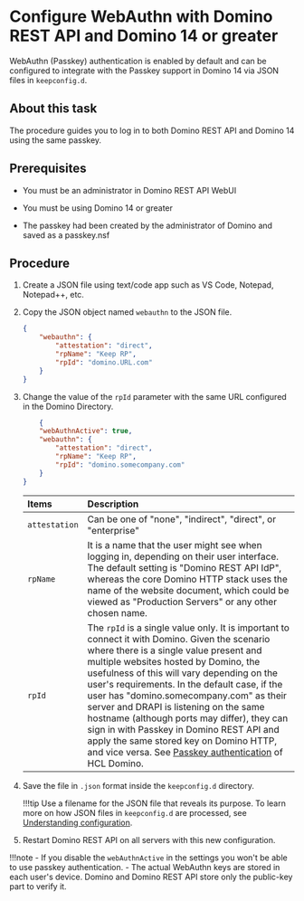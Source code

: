 # Configure WebAuthn with Domino REST API and Domino 14 or greater

WebAuthn (Passkey) authentication is enabled by default and can be configured to integrate with the Passkey support in Domino 14 via JSON files in `keepconfig.d`. 

## About this task

The procedure guides you to log in to both Domino REST API and Domino 14 using the same passkey.

## Prerequisites

- You must be an administrator in Domino REST API WebUI

- You must be using Domino 14 or greater

- The passkey had been created by the administrator of Domino and saved as a passkey.nsf

## Procedure
    
1. Create a JSON file using text/code app such as VS Code, Notepad, Notepad++, etc.
2. Copy the JSON object named `webauthn` to the JSON file.

    ```json
    {
        "webauthn": {
            "attestation": "direct",
            "rpName": "Keep RP",
            "rpId": "domino.URL.com"
        }
    }
    ```
3. Change the value of the `rpId` parameter with the same URL configured in the Domino Directory. 

    ```json
        {
        "webAuthnActive": true,
        "webauthn": {
            "attestation": "direct",
            "rpName": "Keep RP",
            "rpId": "domino.somecompany.com"
        }
    }
    ```
 
    | Items           | Description                          |
    | :-------------- | :-----------------------------------|
    | `attestation`   |Can be one of "none", "indirect", "direct", or "enterprise"  |
    | `rpName`| It is a name that the user might see when logging in, depending on their user interface. The default setting is "Domino REST API IdP", whereas the core Domino HTTP stack uses the name of the website document, which could be viewed as "Production Servers" or any other chosen name.  |
    | `rpId`| The `rpId` is a single value only. It is important to connect it with Domino. Given the scenario where there is a single value present and multiple websites hosted by Domino, the usefulness of this will vary depending on the user's requirements. In the default case, if the user has "domino.somecompany.com" as their server and DRAPI is listening on the same hostname (although ports may differ), they can sign in with Passkey in Domino REST API and apply the same stored key on Domino HTTP, and vice versa. See [Passkey authentication](https://help.hcltechsw.com/domino/14.0.0/admin/conf_dominopasskeyauth.html) of HCL Domino. |

4. Save the file in `.json` format inside the `keepconfig.d` directory.

    !!!tip
        Use a filename for the JSON file that reveals its purpose. To learn more on how JSON files in `keepconfig.d` are processed, see [Understanding configuration](../production/configparam.md#understanding-configuration).

5. Restart Domino REST API on all servers with this new configuration.

!!!note
    - If you disable the `webAuthnActive` in the settings you won't be able to use passkey authentication.
    - The actual WebAuthn keys are stored in each user's device. Domino and Domino REST API store only the public-key part to verify it. 